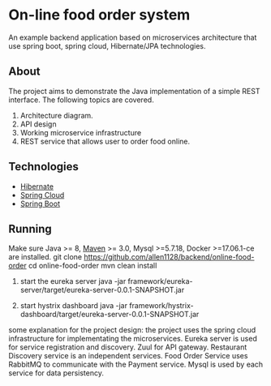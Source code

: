 On-line food order system
=========================

An example backend application based on microservices architecture that use spring boot, spring cloud, Hibernate/JPA technologies.

About
-----

The project aims to demonstrate the Java implementation of a simple REST interface. The following topics are covered.

1. Architecture diagram.
2. API design
3. Working microservice infrastructure
4. REST service that allows user to order food online.

Technologies
------------
* [Hibernate](http://hibernate.org/)
* [Spring Cloud](http://projects.spring.io/spring-cloud/)
* [Spring Boot](http://projects.spring.io/spring-boot/)

Running
-------

Make sure Java >= 8, [Maven](http://maven.apache.org/) >= 3.0, Mysql >=5.7.18, Docker >=17.06.1-ce are installed.
git clone https://github.com/allen1128/backend/online-food-order
cd online-food-order
mvn clean install

1. start the eureka server
java -jar framework/eureka-server/target/eureka-server-0.0.1-SNAPSHOT.jar

2. start hystrix dashboard
java -jar framework/hystrix-dashboard/target/eureka-server-0.0.1-SNAPSHOT.jar



some explanation for the project design: the project uses the spring cloud infrastructure for implementating the microservices. Eureka 
server is used for service registration and discovery. Zuul for API gateway. Restaurant Discovery service is an independent services.
Food Order Service uses RabbitMQ to communicate with the Payment service. Mysql is used by each service for data persistency.


